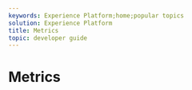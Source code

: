 ```yaml
---
keywords: Experience Platform;home;popular topics
solution: Experience Platform
title: Metrics
topic: developer guide
---
```


# Metrics